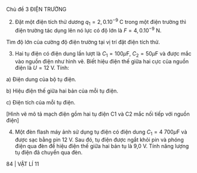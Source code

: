 Chủ đề 3 ĐIỆN TRƯỜNG

2. Đặt một điện tích thử dương $q_1 = 2,0.10^{-9}$ C trong một điện trường thì điện trường tác dụng lên nó lực có độ lớn là $F = 4,0.10^{-9}$ N.

Tìm độ lớn của cường độ điện trường tại vị trí đặt điện tích thử.

3. Hai tụ điện có điện dung lần lượt là $C_1 = 100 \mu$F, $C_2 = 50 \mu$F và được mắc vào nguồn điện như hình vẽ. Biết hiệu điện thế giữa hai cực của nguồn điện là $U = 12$ V. Tính:

a) Điện dung của bộ tụ điện.

b) Hiệu điện thế giữa hai bản của mỗi tụ điện.

c) Điện tích của mỗi tụ điện.

[Hình vẽ mô tả mạch điện gồm hai tụ điện C1 và C2 mắc nối tiếp với nguồn điện]

4. Một đèn flash máy ảnh sử dụng tụ điện có điện dung $C_1 = 4\ 700 \mu$F và được sạc bằng pin 12 V. Sau đó, tụ điện được ngắt khỏi pin và phóng điện qua đèn để hiệu điện thế giữa hai bản tụ là 9,0 V. Tính năng lượng tụ điện đã chuyển qua đèn.

84 | VẬT LÍ 11